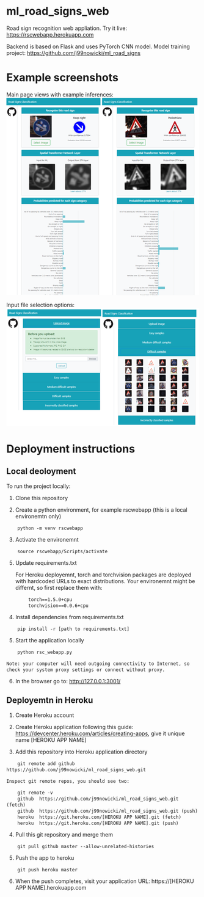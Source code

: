 # ml_road_signs_web

Road sign recognition web appliation.
Try it live: https://rscwebapp.herokuapp.com  

Backend is based on Flask and uses PyTorch CNN model.
Model training project: https://github.com/j99nowicki/ml_road_signs 

# Example screenshots

Main page views with example inferences: <br>
![Screenshot - Main page](screenshot_1.png)

Input file selection options: <br>
![Screenshot - Input options](screenshot_2.png)

# Deployment instructions 

## Local deoloyment

To run the project locally:
1. Clone this repository

2. Create a python environment, for example rscwebapp (this is a local environemtn only)
```
    python -m venv rscwebapp
```
3. Activate the environemnt
```
    source rscwebapp/Scripts/activate
```
5. Update requirements.txt

    For Heroku deployemnt, torch and torchvision packages are deployed with hardcoded URLs to exact distributions.
    Your environemnt might be differnt, so first replace them with:
```
        torch==1.5.0+cpu
        torchvision==0.0.6+cpu
```

4. Install dependencies from requirements.txt
```
    pip install -r [path to requirements.txt]
```
5. Start the application locally 
```
    python rsc_webapp.py
```
    Note: your computer will need outgoing connectivity to Internet, so check your system proxy settings or connect without proxy.

6. In the browser go to: http://127.0.0.1:3001/


## Deployemtn in Heroku

1. Create Heroku account

2. Create Heroku application following this guide: https://devcenter.heroku.com/articles/creating-apps, give it unique name [HEROKU APP NAME]

3. Add this repository into Heroku application directory 
```
    git remote add github https://github.com/j99nowicki/ml_road_signs_web.git
```
    Inspect git remote repos, you should see two:
```
    git remote -v
    github  https://github.com/j99nowicki/ml_road_signs_web.git (fetch)
    github  https://github.com/j99nowicki/ml_road_signs_web.git (push)
    heroku  https://git.heroku.com/[HEROKU APP NAME].git (fetch)
    heroku  https://git.heroku.com/[HEROKU APP NAME].git (push)
```
4. Pull this git repository and merge them 
```
    git pull github master --allow-unrelated-histories 
```
5. Push the app to heroku
```
    git push heroku master
```
6. When the push completes, visit your application URL: https://[HEROKU APP NAME].herokuapp.com


